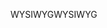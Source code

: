 <span data-ttu-id="03ae1-101">WYSIWYG</span><span class="sxs-lookup"><span data-stu-id="03ae1-101">WYSIWYG</span></span>
